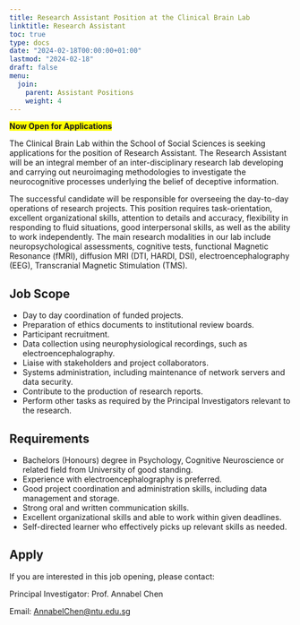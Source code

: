 ```yaml
---
title: Research Assistant Position at the Clinical Brain Lab
linktitle: Research Assistant
toc: true
type: docs
date: "2024-02-18T00:00:00+01:00"
lastmod: "2024-02-18"
draft: false
menu:
  join:
    parent: Assistant Positions
    weight: 4
---
```


<span style="background-color: #FFFF00">**Now Open for Applications**</span>

The Clinical Brain Lab within the School of Social Sciences is seeking applications for the position of Research Assistant. The Research Assistant will be an integral member of an inter-disciplinary research lab developing and carrying out neuroimaging methodologies to investigate the neurocognitive processes underlying the belief of deceptive information.

The successful candidate will be responsible for overseeing the day-to-day operations of research projects. This position requires task-orientation, excellent organizational skills, attention to details and accuracy, flexibility in responding to fluid situations, good interpersonal skills, as well as the ability to work independently. The main research modalities in our lab include neuropsychological assessments, cognitive tests, functional Magnetic Resonance (fMRI), diffusion MRI (DTI, HARDI, DSI), electroencephalography (EEG), Transcranial Magnetic Stimulation (TMS).


## Job Scope

* Day to day coordination of funded projects.
* Preparation of ethics documents to institutional review boards.
* Participant recruitment.
* Data collection using neurophysiological recordings, such as electroencephalography.
* Liaise with stakeholders and project collaborators.
* Systems administration, including maintenance of network servers and data security.
* Contribute to the production of research reports.
* Perform other tasks as required by the Principal Investigators relevant to the research.


## Requirements

* Bachelors (Honours) degree in Psychology, Cognitive Neuroscience or related field from University of good standing.
* Experience with electroencephalography is preferred.
* Good project coordination and administration skills, including data management and storage.
* Strong oral and written communication skills.
* Excellent organizational skills and able to work within given deadlines.
* Self-directed learner who effectively picks up relevant skills as needed.


## Apply

If you are interested in this job opening, please contact:

Principal Investigator: Prof. Annabel Chen

Email: AnnabelChen@ntu.edu.sg


